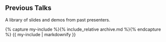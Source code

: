 <h2 class="center text-purple">Previous Talks</h2>
<p class="center">A library of slides and demos from past presenters.</p>

<section id="past-talks" class="section-white">
  {% capture my-include %}{% include_relative archive.md %}{% endcapture %} {{ my-include | markdownify }}
</section>
